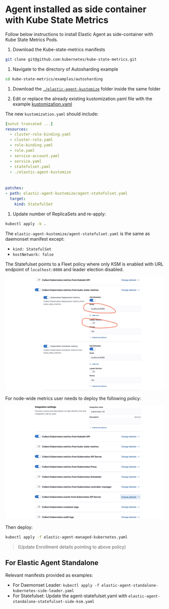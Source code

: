 # Agent installed as side container with Kube State Metrics 

Follow below instructions to install Elastic Agent as side-container with Kube State Metrics Pods.

1. Download the Kube-state-metrics manifests

```bash
git clone git@github.com:kubernetes/kube-state-metrics.git
```

1. Navigate to the directory of Autosharding example

```bash
cd kube-state-metrics/examples/autosharding
```

1. Download the [`./elastic-agent-kustomize`](./elastic-agent-kustomize) folder inside the same folder

1. Edit or replace the already existing kustomization.yaml file with the example [kustomization.yaml](./kustomization.yaml)

The new `kustomization.yaml` should include:

```yaml
[outut truncated ...]
resources:
  - cluster-role-binding.yaml
  - cluster-role.yaml
  - role-binding.yaml
  - role.yaml
  - service-account.yaml
  - service.yaml
  - statefulset.yaml
  - ./elastic-agent-kustomize


patches:
- path: elastic-agent-kustomize/agent-statefulset.yaml
  target:
    kind: StatefulSet
```

1. Update number of ReplicaSets and re-apply:

```bash
kubectl apply -k .
```

The `elastic-agent-kustomize/agent-statefulset.yaml` is the same as daemonset manifest except:
- `kind: StatefulSet`
- `hostNetwork: false`

The Statefulset points to a Fleet policy where only KSM is enabled with URL endpoint of `localhost:8080` and leader election disabled.

![statefulset policy](../../images/ksm-sidecontainer.png)

For node-wide metrics user needs to deploy the following policy:

![daemonset policy](../../images/leader-ksm-sidecontainer.png)

Then deploy:

```bash
kubectl apply -f elastic-agent-managed-kubernetes.yaml
```

> (Update Enrollment details pointing to above policy)


## For Elastic Agent Standalone

Relevant manifests provided as examples:

- For Daemonset Leader: `kubectl apply -f elastic-agent-standalone-kubernetes-side-leader.yaml`
- For Statefulset: Update the agent-statefulset.yaml with `elastic-agent-standalone-statefulset-side-ksm.yaml` 